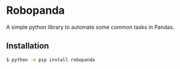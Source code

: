 # Robopanda

A simple python library to automate some common tasks in Pandas.

## Installation

```bash
$ python -m pip install robopanda
```